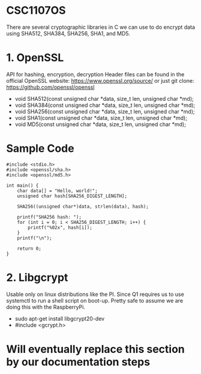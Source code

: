 # CSC1107OS

There are several cryptographic libraries in C we can use to do encrypt data using SHA512, SHA384, SHA256, SHA1, and MD5.

# 1. OpenSSL
API for hashing, encryption, decryption
Header files can be found in the official OpenSSL website: https://www.openssl.org/source/ or just git clone: https://github.com/openssl/openssl
  - void SHA512(const unsigned char *data, size_t len, unsigned char *md);
  - void SHA384(const unsigned char *data, size_t len, unsigned char *md);
  - void SHA256(const unsigned char *data, size_t len, unsigned char *md);
  - void SHA1(const unsigned char *data, size_t len, unsigned char *md);
  - void MD5(const unsigned char *data, size_t len, unsigned char *md);
  # Sample Code
```
#include <stdio.h>
#include <openssl/sha.h>
#include <openssl/md5.h>

int main() {
    char data[] = "Hello, world!";
    unsigned char hash[SHA256_DIGEST_LENGTH];

    SHA256((unsigned char*)data, strlen(data), hash);

    printf("SHA256 hash: ");
    for (int i = 0; i < SHA256_DIGEST_LENGTH; i++) {
        printf("%02x", hash[i]);
    }
    printf("\n");

    return 0;
}
```
# 2. Libgcrypt
Usable only on linux distributions like the PI. Since Q1 requires us to use systemctl to run a shell script on boot-up. Pretty safe to assume we are doing this with the RaspberryPi.
  - sudo apt-get install libgcrypt20-dev
  - #include <gcrypt.h>

# Will eventually replace this section by our documentation steps
